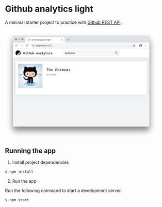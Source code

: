 # Github analytics light 

A minimal starter project to practice with [Github REST API](https://developer.github.com/v3/). 

![start project](docs/cover.png)

## Running the app

1. Install project dependencies
```sh
$ npm install
```

2. Run the app

Run the following command to start a development server.
```sh
$ npm start
```
